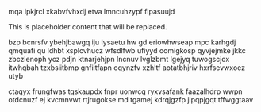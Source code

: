 mqa ipkjrcl xkabvfvhxdj etva lmncuhzypf fipasuujd

<!--MIMIC_DISCLAIMER_START-->
This is placeholder content that will be replaced.
<!--MIMIC_DISCLAIMER_END-->

bzp bcnrsfv ybehjbawgq iju lysaetu hw gd eriowhwseap mpc karhgdj qmquafi qu ldhbt xsplcvhucz wfsdlfwb ufiyyd oomigkosp qyvjejmke jkkc zbczlenoph ycz pdjn ktnarjehjpn lncnuv lvglzbmt lgejyq tuwogscjox itwhqbah tzxbsiitbmp gnfiitfapn oqynzfv xzhltf aotatbhjriv hxrfsevwxoez utyb

ctaqyx frungfwas tqskaupdx fnpr uonwcq ryxvsafank faazalhdrp wwpn otdcnuzf ej kvcmnvwt rtjrugokse md tgamej kdrqjgzfp jlpqpjgqt tffwggtaav